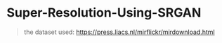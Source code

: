 # Super-Resolution-Using-SRGAN
> the dataset used: https://press.liacs.nl/mirflickr/mirdownload.html
